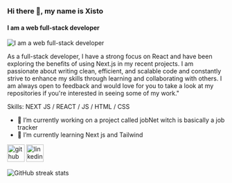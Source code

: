 ### Hi there 👋, my name is Xisto
#### I am a web full-stack developer
![I am a web full-stack developer](https://sanet.pics/storage-7/0421/HZ7j9Q0PDk9pRRG7BtNKGV2pGKhhh9Rr.jpg)

As a full-stack developer, I have a strong focus on React and have been exploring the benefits of using Next.js in my recent projects. I am passionate about writing clean, efficient, and scalable code and constantly strive to enhance my skills through learning and collaborating with others. I am always open to feedback and would love for you to take a look at my repositories if you're interested in seeing some of my work."

Skills: NEXT JS / REACT / JS / HTML / CSS

- 🔭 I’m currently working on a project called jobNet witch is basically a job tracker 
- 🌱 I’m currently learning Next js and Tailwind 


[<img src='https://cdn.jsdelivr.net/npm/simple-icons@3.0.1/icons/github.svg' alt='github' height='40'>](https://github.com/xistoeugenio)  [<img src='https://cdn.jsdelivr.net/npm/simple-icons@3.0.1/icons/linkedin.svg' alt='linkedin' height='40'>](https://www.linkedin.com/in/xisto-eugênio/)  

![GitHub streak stats](https://streak-stats.demolab.com/?user=xistoeugenio)  

